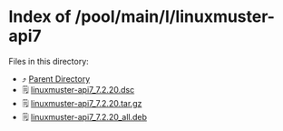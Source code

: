 
# Index of /pool/main/l/linuxmuster-api7
Files in this directory:
- ⤴ [Parent Directory](../)
- 🗒 [linuxmuster-api7_7.2.20.dsc](linuxmuster-api7_7.2.20.dsc)
- 🗒 [linuxmuster-api7_7.2.20.tar.gz](linuxmuster-api7_7.2.20.tar.gz)
- 🗒 [linuxmuster-api7_7.2.20_all.deb](linuxmuster-api7_7.2.20_all.deb)
